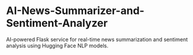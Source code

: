 # AI-News-Summarizer-and-Sentiment-Analyzer
AI-powered Flask service for real-time news summarization and sentiment analysis using Hugging Face NLP models.
